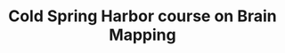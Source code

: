---
title: "Cold Spring Harbor course on Brain Mapping"
project_id: 
date: 
conference_id: ""
presenters:
   - peter_bandettini
summary: "Cold Spring Harbor course on Brain Mapping, Cold Spring Harbor, NY"
file: /assets/presentations/
filename: 
layout: presentation
---